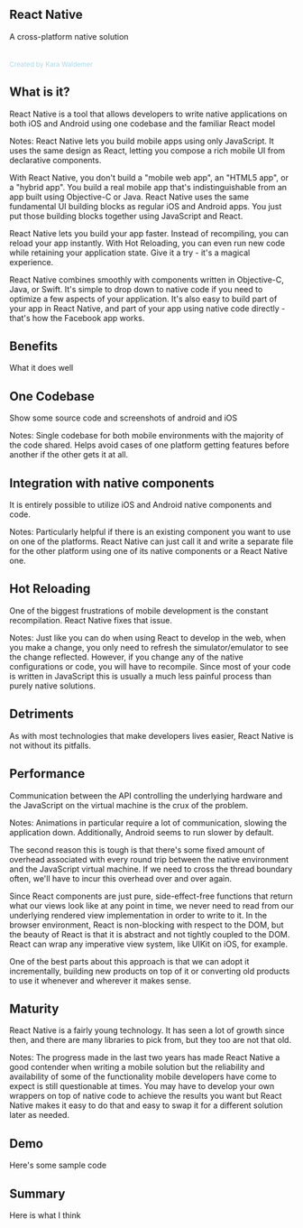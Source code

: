 ## React Native
A cross-platform native solution
<br /><br /> <br />
<span style="color:lightBlue"><small>Created by Kara Waldemer</small></span>



## What is it?

React Native is a tool that allows developers to write native applications on both iOS and Android using one codebase and the familiar React model

Notes:
React Native lets you build mobile apps using only JavaScript. It uses the same design as React, letting you compose a rich mobile UI from declarative components.

With React Native, you don't build a "mobile web app", an "HTML5 app", or a "hybrid app". You build a real mobile app that's indistinguishable from an app built using Objective-C or Java. React Native uses the same fundamental UI building blocks as regular iOS and Android apps. You just put those building blocks together using JavaScript and React.

React Native lets you build your app faster. Instead of recompiling, you can reload your app instantly. With Hot Reloading, you can even run new code while retaining your application state. Give it a try - it's a magical experience.

React Native combines smoothly with components written in Objective-C, Java, or Swift. It's simple to drop down to native code if you need to optimize a few aspects of your application. It's also easy to build part of your app in React Native, and part of your app using native code directly - that's how the Facebook app works.



## Benefits

What it does well


## One Codebase

Show some source code and screenshots of android and iOS

Notes:
Single codebase for both mobile environments with the majority of the code shared.
Helps avoid cases of one platform getting features before another if the other gets it at all.


## Integration with native components

It is entirely possible to utilize iOS and Android native components and code.

Notes:
Particularly helpful if there is an existing component you want to use on one of the platforms. React Native can just call it and write a separate file for the other platform using one of its native components or a React Native one.


## Hot Reloading

One of the biggest frustrations of mobile development is the constant recompilation.
React Native fixes that issue.

Notes:
Just like you can do when using React to develop in the web, when you make a change, you only need to refresh the simulator/emulator to see the change reflected. However, if you change any of the native configurations or code, you will have to recompile. Since most of your code is written in JavaScript this is usually a much less painful process than purely native solutions.



## Detriments

As with most technologies that make developers lives easier, React Native is not without its pitfalls.


## Performance

Communication between the API controlling the underlying hardware and the JavaScript on the virtual machine is the crux of the problem.

Notes:
Animations in particular require a lot of communication, slowing the application down.
Additionally, Android seems to run slower by default.

The second reason this is tough is that there's some fixed amount of overhead associated with every round trip between the native environment and the JavaScript virtual machine. If we need to cross the thread boundary often, we'll have to incur this overhead over and over again.

Since React components are just pure, side-effect-free functions that return what our views look like at any point in time, we never need to read from our underlying rendered view implementation in order to write to it. In the browser environment, React is non-blocking with respect to the DOM, but the beauty of React is that it is abstract and not tightly coupled to the DOM. React can wrap any imperative view system, like UIKit on iOS, for example.

One of the best parts about this approach is that we can adopt it incrementally, building new products on top of it or converting old products to use it whenever and wherever it makes sense.


## Maturity

React Native is a fairly young technology. It has seen a lot of growth since then, and there are many libraries to pick from, but they too are not that old.

Notes:
The progress made in the last two years has made React Native a good contender when writing a mobile solution but the reliability and availability of some of the functionality mobile developers have come to expect is still questionable at times. You may have to develop your own wrappers on top of native code to achieve the results you want but React Native makes it easy to do that and easy to swap it for a different solution later as needed.



## Demo
Here's some sample code



## Summary
Here is what I think
